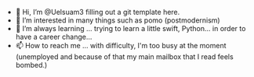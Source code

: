 - 👋 Hi, I’m @Uelsuam3 filling out a git template here.
- 👀 I’m interested in many things such as pomo (postmodernism) 
- 🌱 I’m always learning ... trying to learn a little swift, Python... in order to have a career change...
- 📫 How to reach me ... with difficulty, I'm too busy at the moment (unemployed and because of that my main mailbox that I read feels bombed.)

<!---
Uelsuam3/Uelsuam3 is a ✨ special ✨ repository because its `README.md` (this file) appears on your GitHub profile.
You can click the Preview link to take a look at your changes.
--->
